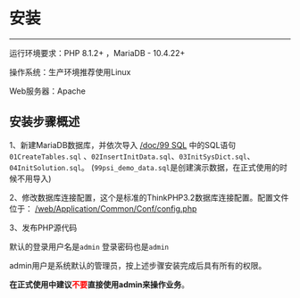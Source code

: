 # 安装

---

运行环境要求：PHP 8.1.2+ ，MariaDB - 10.4.22+

操作系统：生产环境推荐使用Linux

Web服务器：Apache

## 安装步骤概述
1、新建MariaDB数据库，并依次导入 [/doc/99 SQL]( https://gitee.com/crm8000/PSI/tree/master/doc/99%20SQL ) 中的SQL语句
`01CreateTables.sql` 、`02InsertInitData.sql`、`03InitSysDict.sql`、`04InitSolution.sql`。
(`99psi_demo_data.sql`是创建演示数据，在正式使用的时候不用导入)

2、修改数据库连接配置，这个是标准的ThinkPHP3.2数据库连接配置。配置文件位于：
[ /web/Application/Common/Conf/config.php ]( https://gitee.com/crm8000/PSI/blob/master/web/Application/Common/Conf/config.php )

3、发布PHP源代码

默认的登录用户名是`admin` 登录密码也是`admin`

admin用户是系统默认的管理员，按上述步骤安装完成后具有所有的权限。

<strong>在正式使用中建议<span style='color:red'>不要</span>直接使用admin来操作业务</strong>。

